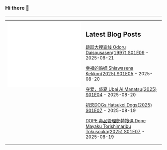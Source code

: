 ### Hi there 👋

<!--
**etng/etng** is a ✨ _special_ ✨ repository because its `README.md` (this file) appears on your GitHub profile.

Here are some ideas to get you started:

- 🔭 I’m currently working on ...
- 🌱 I’m currently learning ...
- 👯 I’m looking to collaborate on ...
- 🤔 I’m looking for help with ...
- 💬 Ask me about ...
- 📫 How to reach me: ...
- 😄 Pronouns: ...
- ⚡ Fun fact: ...
-->


---

<table>
<tr>
<td valign="top" width="50%">
<img src="metrics.svg" alt="Metric" />
</td>
<td valign="top" width="50%">

## Latest Blog Posts
<!-- blog start -->
[跳跃大搜查线 Odoru Daisousasen(1997) S01E09](http://www.fanxinzhui.com/rr/2610#S01E09) - 2025-08-21

[幸福的婚姻 Shiawasena Kekkon(2025) S01E05](http://www.fanxinzhui.com/rr/2635#S01E05) - 2025-08-20

[夺爱，盛夏 Ubai Ai Manatsu(2025) S01E04](http://www.fanxinzhui.com/rr/2639#S01E04) - 2025-08-20

[初恋DOGs Hatsukoi Dogs(2025) S01E07](http://www.fanxinzhui.com/rr/2630#S01E07) - 2025-08-19

[DOPE 毒品管理部特搜课 Dope Mayaku Torishimaribu Tokusouka(2025) S01E07](http://www.fanxinzhui.com/rr/2629#S01E07) - 2025-08-19
<!-- blog end -->

</td></tr></table>


